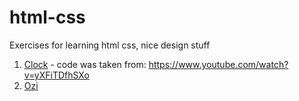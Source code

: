 # html-css
Exercises for learning html css, nice design stuff

1. [Clock](https://ozinka.github.io/html-css/clock/clock.html "Clock") - code was taken from: https://www.youtube.com/watch?v=yXFiTDfhSXo
2. [Ozi](https://ozinka.github.io/html-css/ozi/index.html "Clock")

